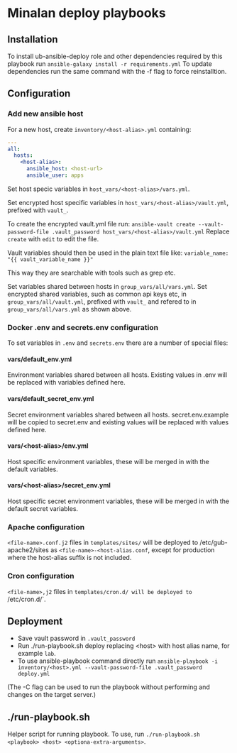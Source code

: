 # Minalan deploy playbooks

## Installation
To install ub-ansible-deploy role and other dependencies required by this playbook run `ansible-galaxy install -r requirements.yml`
To update dependencies run the same command with the -f flag to force reinstalltion.

## Configuration

### Add new ansible host

For a new host, create `inventory/<host-alias>.yml` containing:

```yaml
---
all:
  hosts:
    <host-alias>:
      ansible_host: <host-url>
      ansible_user: apps
```

Set host specic variables in `host_vars/<host-alias>/vars.yml`.

Set encrypted host specific variables in `host_vars/<host-alias>/vault.yml`, prefixed with `vault_`.

To create the encrypted vault.yml file run:
`ansible-vault create --vault-password-file .vault_password host_vars/<host-alias>/vault.yml`
Replace `create` with `edit` to edit the file.

Vault variables should then be used in the plain text file like:
`variable_name: "{{ vault_variable_name }}"`

This way they are searchable with tools such as grep etc.

Set variables shared between hosts in `group_vars/all/vars.yml`.
Set encrypted shared variables, such as common api keys etc, in `group_vars/all/vault.yml`, prefixed with `vault_` and refered to in `group_vars/all/vars.yml` as shown above.

### Docker .env and secrets.env configuration
To set variables in `.env` and `secrets.env` there are a number of special files:

#### vars/default_env.yml
Environment variables shared between all hosts. Existing values in .env will be replaced with variables defined here.

#### vars/default_secret_env.yml
Secret environment variables shared between all hosts. secret.env.example will be copied to secret.env and existing values will be replaced with values defined here.

#### vars/\<host-alias\>/env.yml
Host specific environment variables, these will be merged in with the default variables.

#### vars/\<host-alias\>/secret_env.yml
Host specific secret environment variables, these will be merged in with the default secret variables.

### Apache configuration
`<file-name>.conf.j2` files in `templates/sites/` will be deployed to /etc/gub-apache2/sites as `<file-name>-<host-alias.conf`, except for production where the host-alias suffix is not included.

### Cron configuration
`<file-name>,j2` files in `templates/cron.d/ will be deployed to `/etc/cron.d/<file-name>`.

## Deployment
- Save vault password in `.vault_password`
- Run ./run-playbook.sh <host> deploy replacing \<host\> with host alias name, for example `lab`.
- To use ansible-playbook command directly run `ansible-playbook -i inventory/<host>.yml --vault-password-file .vault_password deploy.yml`

(The -C flag can be used to run the playbook without performing and changes on the target server.)

## ./run-playbook.sh
Helper script for running playbook. To use, run `./run-playbook.sh <playbook> <host> <optiona-extra-arguments>`.
